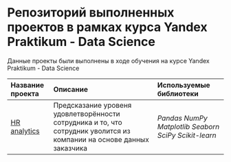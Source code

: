 # Репозиторий выполненных проектов в рамках курса Yandex Praktikum - Data Science


Данные проекты были выполнены в ходе обучения на курсе Yandex Praktikum - Data Science

| Название проекта | Описание | Используемые библиотеки | 
| :---------------------- | :---------------------- | :---------------------- |
| [HR analytics](Yandex_Praktikum_Data_Science_Projects/HR_analytics) | Предсказание уровеня удовлетворённости сотрудника и то, что сотрудник уволится из компании на основе данных заказчика| *Pandas* *NumPy* *Matplotlib* *Seaborn* *SciPy* *Scikit-learn*|


